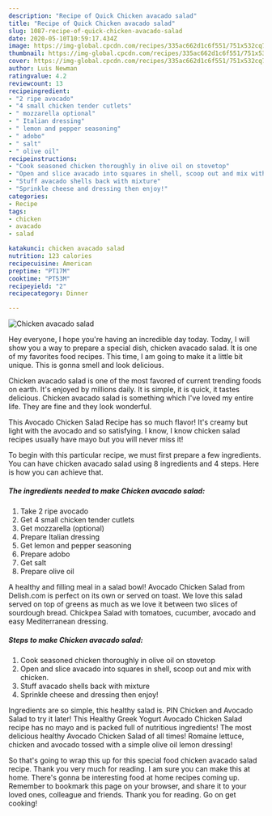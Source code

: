 ```yaml
---
description: "Recipe of Quick Chicken avacado salad"
title: "Recipe of Quick Chicken avacado salad"
slug: 1087-recipe-of-quick-chicken-avacado-salad
date: 2020-05-10T10:59:17.434Z
image: https://img-global.cpcdn.com/recipes/335ac662d1c6f551/751x532cq70/chicken-avacado-salad-recipe-main-photo.jpg
thumbnail: https://img-global.cpcdn.com/recipes/335ac662d1c6f551/751x532cq70/chicken-avacado-salad-recipe-main-photo.jpg
cover: https://img-global.cpcdn.com/recipes/335ac662d1c6f551/751x532cq70/chicken-avacado-salad-recipe-main-photo.jpg
author: Luis Newman
ratingvalue: 4.2
reviewcount: 13
recipeingredient:
- "2 ripe avocado"
- "4 small chicken tender cutlets"
- " mozzarella optional"
- " Italian dressing"
- " lemon and pepper seasoning"
- " adobo"
- " salt"
- " olive oil"
recipeinstructions:
- "Cook seasoned chicken thoroughly in olive oil on stovetop"
- "Open and slice avacado into squares in shell, scoop out and mix with chicken."
- "Stuff avacado shells back with mixture"
- "Sprinkle cheese and dressing then enjoy!"
categories:
- Recipe
tags:
- chicken
- avacado
- salad

katakunci: chicken avacado salad 
nutrition: 123 calories
recipecuisine: American
preptime: "PT17M"
cooktime: "PT53M"
recipeyield: "2"
recipecategory: Dinner

---
```



![Chicken avacado salad](https://img-global.cpcdn.com/recipes/335ac662d1c6f551/751x532cq70/chicken-avacado-salad-recipe-main-photo.jpg)

Hey everyone, I hope you're having an incredible day today. Today, I will show you a way to prepare a special dish, chicken avacado salad. It is one of my favorites food recipes. This time, I am going to make it a little bit unique. This is gonna smell and look delicious.

Chicken avacado salad is one of the most favored of current trending foods on earth. It's enjoyed by millions daily. It is simple, it is quick, it tastes delicious. Chicken avacado salad is something which I've loved my entire life. They are fine and they look wonderful.

This Avocado Chicken Salad Recipe has so much flavor! It&#39;s creamy but light with the avocado and so satisfying. I know, I know chicken salad recipes usually have mayo but you will never miss it!


To begin with this particular recipe, we must first prepare a few ingredients. You can have chicken avacado salad using 8 ingredients and 4 steps. Here is how you can achieve that.

<!--inarticleads1-->

##### The ingredients needed to make Chicken avacado salad:

1. Take 2 ripe avocado
1. Get 4 small chicken tender cutlets
1. Get  mozzarella (optional)
1. Prepare  Italian dressing
1. Get  lemon and pepper seasoning
1. Prepare  adobo
1. Get  salt
1. Prepare  olive oil


A healthy and filling meal in a salad bowl! Avocado Chicken Salad from Delish.com is perfect on its own or served on toast. We love this salad served on top of greens as much as we love it between two slices of sourdough bread. Chickpea Salad with tomatoes, cucumber, avocado and easy Mediterranean dressing. 

<!--inarticleads2-->

##### Steps to make Chicken avacado salad:

1. Cook seasoned chicken thoroughly in olive oil on stovetop
1. Open and slice avacado into squares in shell, scoop out and mix with chicken.
1. Stuff avacado shells back with mixture
1. Sprinkle cheese and dressing then enjoy!


Ingredients are so simple, this healthy salad is. PIN Chicken and Avocado Salad to try it later! This Healthy Greek Yogurt Avocado Chicken Salad recipe has no mayo and is packed full of nutritious ingredients! The most delicious healthy Avocado Chicken Salad of all times! Romaine lettuce, chicken and avocado tossed with a simple olive oil lemon dressing! 

So that's going to wrap this up for this special food chicken avacado salad recipe. Thank you very much for reading. I am sure you can make this at home. There's gonna be interesting food at home recipes coming up. Remember to bookmark this page on your browser, and share it to your loved ones, colleague and friends. Thank you for reading. Go on get cooking!
